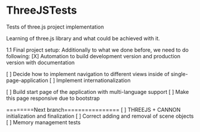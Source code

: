 # ThreeJSTests
Tests of three.js project implementation

Learning of three.js library and what could be achieved with it.

1.1 Final project setup:
Additionally to what we done before, we need to do following:
[X] Automation to build development version and production version with documentation

[ ] Decide how to implement navigation to different views inside of single-page-application
[ ] Implement internationalization

[ ] Build start page of the application with multi-language support
[ ] Make this page responsive due to bootstrap

========Next branch================
[ ] THREEJS + CANNON initialization and finalization
[ ] Correct adding and removal of scene objects
[ ] Memory management tests
